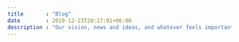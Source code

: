 ```yaml
---
title       : "Blog"
date        : 2019-12-23T20:17:01+06:00
description : "Our vision, news and ideas, and whatever feels important."
---
```


